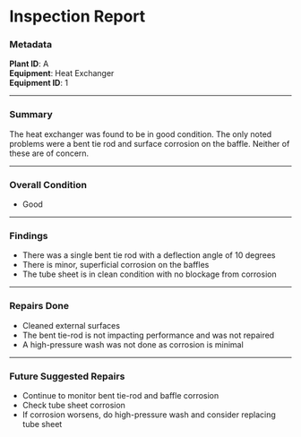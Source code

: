 # Inspection Report

### Metadata  
**Plant ID**: A  
**Equipment**: Heat Exchanger  
**Equipment ID**: 1  

---

### Summary  
The heat exchanger was found to be in good condition. The only noted problems were a bent tie rod and surface corrosion on the baffle. Neither of these are of concern.

---

### Overall Condition  
- Good

---

### Findings  
- There was a single bent tie rod with a deflection angle of 10 degrees  
- There is minor, superficial corrosion on the baffles  
- The tube sheet is in clean condition with no blockage from corrosion  

---

### Repairs Done  
- Cleaned external surfaces  
- The bent tie-rod is not impacting performance and was not repaired  
- A high-pressure wash was not done as corrosion is minimal  

---

### Future Suggested Repairs  
- Continue to monitor bent tie-rod and baffle corrosion  
- Check tube sheet corrosion  
- If corrosion worsens, do high-pressure wash and consider replacing tube sheet  

